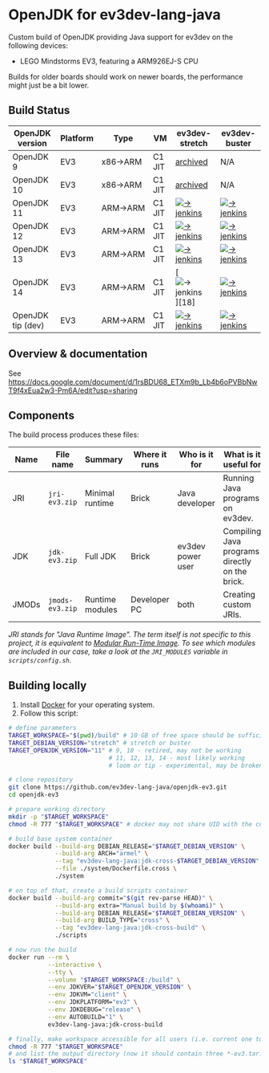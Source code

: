 # OpenJDK for ev3dev-lang-java
Custom build of OpenJDK providing Java support for ev3dev on the following devices:

* LEGO Mindstorms EV3, featuring a ARM926EJ-S CPU

Builds for older boards should work on newer boards, the performance might just be a bit lower.

## Build Status

| OpenJDK version   | Platform | Type    | VM     | ev3dev-stretch          | ev3dev-buster           |
|-------------------|----------|---------|--------|-------------------------|-------------------------|
| OpenJDK 9         | EV3      | x86→ARM | C1 JIT | [archived][archive]     | N/A                     |
| OpenJDK 10        | EV3      | x86→ARM | C1 JIT | [archived][archive]     | N/A                     |
| OpenJDK 11        | EV3      | ARM→ARM | C1 JIT | [![-> jenkins][1]][2]   | [![-> jenkins][3]][4]   |
| OpenJDK 12        | EV3      | ARM→ARM | C1 JIT | [![-> jenkins][5]][6]   | [![-> jenkins][7]][8]   |
| OpenJDK 13        | EV3      | ARM→ARM | C1 JIT | [![-> jenkins][9]][10]  | [![-> jenkins][11]][12] |
| OpenJDK 14        | EV3      | ARM→ARM | C1 JIT | [![-> jenkins][17]][18] | [![-> jenkins][19]][20] |
| OpenJDK tip (dev) | EV3      | ARM→ARM | C1 JIT | [![-> jenkins][13]][14] | [![-> jenkins][15]][16] |

[1]: https://ci.adoptopenjdk.net/view/ev3dev/job/eljbuild/job/stretch-11/badge/icon
[2]: https://ci.adoptopenjdk.net/view/ev3dev/job/eljbuild/job/stretch-11/
[3]: https://ci.adoptopenjdk.net/view/ev3dev/job/eljbuild/job/buster-11/badge/icon
[4]: https://ci.adoptopenjdk.net/view/ev3dev/job/eljbuild/job/buster-11/

[5]: https://ci.adoptopenjdk.net/view/ev3dev/job/eljbuild/job/stretch-12/badge/icon
[6]: https://ci.adoptopenjdk.net/view/ev3dev/job/eljbuild/job/stretch-12/
[7]: https://ci.adoptopenjdk.net/view/ev3dev/job/eljbuild/job/buster-12/badge/icon
[8]: https://ci.adoptopenjdk.net/view/ev3dev/job/eljbuild/job/buster-12/

[9]: https://ci.adoptopenjdk.net/view/ev3dev/job/eljbuild/job/stretch-13/badge/icon
[10]: https://ci.adoptopenjdk.net/view/ev3dev/job/eljbuild/job/stretch-13/
[11]: https://ci.adoptopenjdk.net/view/ev3dev/job/eljbuild/job/buster-13/badge/icon
[12]: https://ci.adoptopenjdk.net/view/ev3dev/job/eljbuild/job/buster-13/

[13]: https://ci.adoptopenjdk.net/view/ev3dev/job/eljbuild/job/stretch-bleeding/badge/icon
[14]: https://ci.adoptopenjdk.net/view/ev3dev/job/eljbuild/job/stretch-bleeding/
[15]: https://ci.adoptopenjdk.net/view/ev3dev/job/eljbuild/job/buster-bleeding/badge/icon
[16]: https://ci.adoptopenjdk.net/view/ev3dev/job/eljbuild/job/buster-bleeding/

[17]: https://ci.adoptopenjdk.net/view/ev3dev/job/eljbuild/job/stretch-14/badge/icon
[17]: https://ci.adoptopenjdk.net/view/ev3dev/job/eljbuild/job/stretch-14/
[19]: https://ci.adoptopenjdk.net/view/ev3dev/job/eljbuild/job/buster-14/badge/icon
[20]: https://ci.adoptopenjdk.net/view/ev3dev/job/eljbuild/job/buster-14/

[archive]: https://github.com/ev3dev-lang-java/openjdk-ev3-archive


## Overview & documentation

See https://docs.google.com/document/d/1rsBDU68_ETXm9b_Lb4b6oPVBbNwT9f4xEua2w3-Pm6A/edit?usp=sharing


## Components
The build process produces these files:

| Name  | File name       | Summary           | Where it runs | Who is it for     | What is it useful for                           |
|-------|-----------------|-------------------|---------------|-------------------|-------------------------------------------------|
| JRI   | `jri-ev3.zip`   | Minimal runtime   | Brick         | Java developer    | Running Java programs on ev3dev.                |
| JDK   | `jdk-ev3.zip`   | Full JDK          | Brick         | ev3dev power user | Compiling Java programs directly on the brick.  |
| JMODs | `jmods-ev3.zip` | Runtime modules   | Developer PC  | both              | Creating custom JRIs.                           |

_JRI stands for "Java Runtime Image". The term itself is not specific to this project,
it is equivalent to [Modular Run-Time Image](https://openjdk.java.net/jeps/220).
To see which modules are included in our case, take a look at the `JRI_MODULES` variable in `scripts/config.sh`._

## Building locally

1. Install [Docker](https://docs.docker.com/engine/installation/) for your operating system.
2. Follow this script:
```bash
# define parameters
TARGET_WORKSPACE="$(pwd)/build" # 10 GB of free space should be sufficient, probably less
TARGET_DEBIAN_VERSION="stretch" # stretch or buster
TARGET_OPENJDK_VERSION="11" # 9, 10 - retired, may not be working
                            # 11, 12, 13, 14 - most likely working
                            # loom or tip - experimental, may be broken

# clone repository
git clone https://github.com/ev3dev-lang-java/openjdk-ev3.git
cd openjdk-ev3

# prepare working directory
mkdir -p "$TARGET_WORKSPACE"
chmod -R 777 "$TARGET_WORKSPACE" # docker may not share UID with the current user

# build base system container
docker build --build-arg DEBIAN_RELEASE="$TARGET_DEBIAN_VERSION" \
             --build-arg ARCH="armel" \
             --tag "ev3dev-lang-java:jdk-cross-$TARGET_DEBIAN_VERSION" \
             --file ./system/Dockerfile.cross \
             ./system

# on top of that, create a build scripts container
docker build --build-arg commit="$(git rev-parse HEAD)" \
             --build-arg extra="Manual build by $(whoami)" \
             --build-arg DEBIAN_RELEASE="$TARGET_DEBIAN_VERSION" \
             --build-arg BUILD_TYPE="cross" \
             --tag "ev3dev-lang-java:jdk-cross-build" \
             ./scripts

# now run the build
docker run --rm \
           --interactive \
           --tty \
           --volume "$TARGET_WORKSPACE:/build" \
           --env JDKVER="$TARGET_OPENJDK_VERSION" \
           --env JDKVM="client" \
           --env JDKPLATFORM="ev3" \
           --env JDKDEBUG="release" \
           --env AUTOBUILD="1" \
           ev3dev-lang-java:jdk-cross-build

# finally, make workspace accessible for all users (i.e. current one too) and list files in its root
chmod -R 777 "$TARGET_WORKSPACE"
# and list the output directory (now it should contain three *-ev3.tar.gz files)
ls "$TARGET_WORKSPACE"
```
